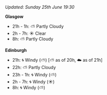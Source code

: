 *Updated: Sunday 25th June 19:30*

**Glasgow**

* 21h - 1h: :partly_sunny: Partly Cloudy
* 2h - 7h: :sunny: Clear
* 8h: :partly_sunny: Partly Cloudy

**Edinburgh**

* 21h: :cyclone: Windy (:partly_sunny:) [:partly_sunny: as of 20h, :cloud: as of 21h]
* 22h: :partly_sunny: Partly Cloudy
* 23h - 1h: :cyclone: Windy (:partly_sunny:)
* 2h - 7h: :cyclone: Windy (:sunny:)
* 8h: :cyclone: Windy (:partly_sunny:)
